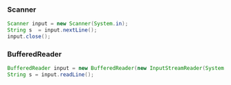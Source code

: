 ### Scanner

```java
Scanner input = new Scanner(System.in);
String s  = input.nextLine();
input.close();
```

### BufferedReader

```java
BufferedReader input = new BufferedReader(new InputStreamReader(System.in));
String s = input.readLine();
```

